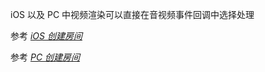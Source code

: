 
iOS 以及 PC 中视频渲染可以直接在音视频事件回调中选择处理

参考 *[iOS 创建房间](../../客户端基本功能/创建房间/创建房间（iOS）.md)*

参考 *[PC 创建房间](../../客户端基本功能/创建房间/创建房间（PC）.md)*
